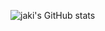 ![jaki's GitHub stats](https://github-readme-stats.vercel.app/api?username=jackdafox&show_icons=true&theme=transparent)